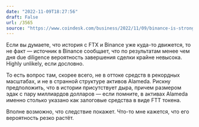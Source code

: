 ```yaml
---
date: "2022-11-09T18:27:56"
draft: False
url: /3565
source: "https://www.coindesk.com/business/2022/11/09/binance-is-strongly-leaning-toward-scrapping-ftx-rescue-takeover-after-first-glance-at-books-source/"
---
```


Если вы думаете, что история с FTX и Binance уже куда-то движется, то не факт — источник в Binance сообщает, что по результатам менее чем дня due diligence вероятность завершения сделки крайне невысока. Highly unlikely, если дословно. 

То есть вопрос там, скорее всего, не в оттоке средств в рекордных масштабах, и не в странной структуре активов Alameda. Рискну предположить, что в истории присутствует дыра, причем размером эдак с пару миллиардов долларов — если помните, в активах Alameda именно столько указано как залоговые средства в виде FTT токена. 

Вполне возможно, что следствие покажет. Что-то мне кажется, что его вероятность резко растёт.

